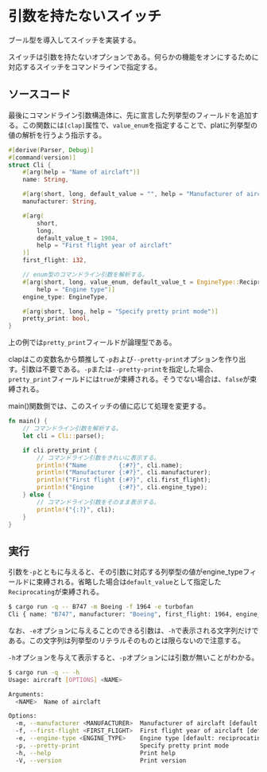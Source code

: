 # 引数を持たないスイッチ

ブール型を導入してスイッチを実装する。

スイッチは引数を持たないオプションである。何らかの機能をオンにするために対応するスイッチをコマンドラインで指定する。

## ソースコード

最後にコマンドライン引数構造体に、先に宣言した列挙型のフィールドを追加する。この関数には`[clap]`属性で、`value_enum`を指定することで、platに列挙型の値の解析を行うよう指示する。

```rust:main.rs
#[derive(Parser, Debug)]
#[command(version)]
struct Cli {
    #[arg(help = "Name of airclaft")]
    name: String,

    #[arg(short, long, default_value = "", help = "Manufacturer of airclaft")]
    manufacturer: String,

    #[arg(
        short,
        long,
        default_value_t = 1904,
        help = "First flight year of airclaft"
    )]
    first_flight: i32,

    // enum型のコマンドライン引数を解析する。
    #[arg(short, long, value_enum, default_value_t = EngineType::Reciprocating,
        help = "Engine type")]
    engine_type: EngineType,

    #[arg(short, long, help = "Specify pretty print mode")]
    pretty_print: bool,
}
```
上の例では`pretty_print`フィールドが論理型である。

clapはこの変数名から類推して`-p`および`--pretty-print`オプションを作り出す。引数は不要である。`-p`または`--pretty-print`を指定した場合、`pretty_print`フィールドには`true`が束縛される。そうでない場合は、`false`が束縛される。

main()関数側では、このスイッチの値に応じて処理を変更する。

```rust:main.rs
fn main() {
    // コマンドライン引数を解析する。
    let cli = Cli::parse();

    if cli.pretty_print {
        // コマンドライン引数をきれいに表示する。
        println!("Name         {:#?}", cli.name);
        println!("Manufacturer {:#?}", cli.manufacturer);
        println!("First flight {:#?}", cli.first_flight);
        println!("Engine       {:#?}", cli.engine_type);
    } else {
        // コマンドライン引数をそのまま表示する。
        println!("{:?}", cli);
    }
}
```


## 実行

引数を`-p`とともに与えると、その引数に対応する列挙型の値がengine_typeフィールドに束縛される。省略した場合は`default_value`として指定した`Reciprocating`が束縛される。

```sh
$ cargo run -q -- B747 -m Boeing -f 1964 -e turbofan
Cli { name: "B747", manufacturer: "Boeing", first_flight: 1964, engine_type: Turbofan }
```
なお、`-e`オプションに与えることのできる引数は、`-h`で表示される文字列だけである。この文字列は列挙型のリテラルそのものとは限らないので注意する。

`-h`オプションを与えて表示すると、`-p`オプションには引数が無いことがわかる。

```sh
$ cargo run -q -- -h
Usage: aircraft [OPTIONS] <NAME>

Arguments:
  <NAME>  Name of airclaft

Options:
  -m, --manufacturer <MANUFACTURER>  Manufacturer of airclaft [default: ]
  -f, --first-flight <FIRST_FLIGHT>  First flight year of airclaft [default: 1904]
  -e, --engine-type <ENGINE_TYPE>    Engine type [default: reciprocating] [possible values: reciprocating, turboprop, turbojet, turbofan]
  -p, --pretty-print                 Specify pretty print mode
  -h, --help                         Print help
  -V, --version                      Print version
```


